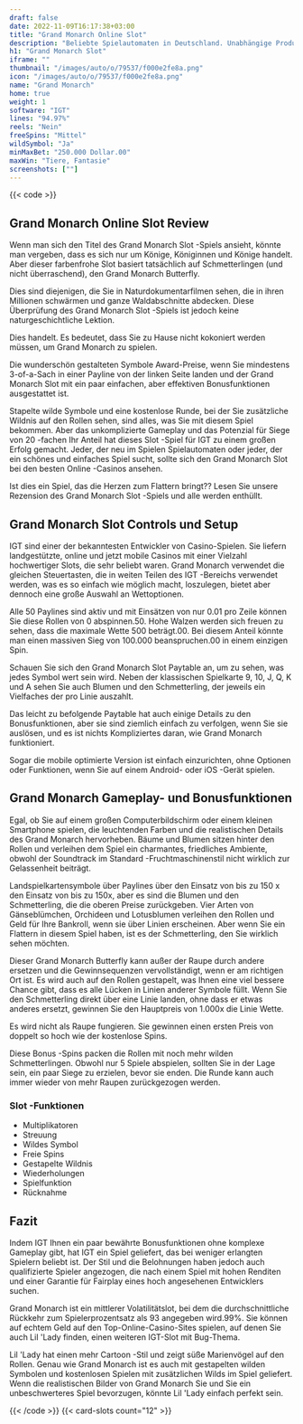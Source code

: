 ```yaml
---
draft: false
date: 2022-11-09T16:17:38+03:00
title: "Grand Monarch Online Slot"
description: "Beliebte Spielautomaten in Deutschland. Unabhängige Produktbewertungen und exklusive Anmeldeangebote. Jetzt spielen!"
h1: "Grand Monarch Slot"
iframe: ""
thumbnail: "/images/auto/o/79537/f000e2fe8a.png"
icon: "/images/auto/o/79537/f000e2fe8a.png"
name: "Grand Monarch"
home: true
weight: 1
software: "IGT"
lines: "94.97%"
reels: "Nein"
freeSpins: "Mittel"
wildSymbol: "Ja"
minMaxBet: "250.000 Dollar.00"
maxWin: "Tiere, Fantasie"
screenshots: [""]
---
```


{{< code >}}<h2>Grand Monarch Online Slot Review</h2><p>Wenn man sich den Titel des Grand Monarch Slot -Spiels ansieht, könnte man vergeben, dass es sich nur um Könige, Königinnen und Könige handelt. Aber dieser farbenfrohe Slot basiert tatsächlich auf Schmetterlingen (und nicht überraschend), den Grand Monarch Butterfly.</p><p>Dies sind diejenigen, die Sie in Naturdokumentarfilmen sehen, die in ihren Millionen schwärmen und ganze Waldabschnitte abdecken. Diese Überprüfung des Grand Monarch Slot -Spiels ist jedoch keine naturgeschichtliche Lektion.</p><p>Dies handelt. Es bedeutet, dass Sie zu Hause nicht kokoniert werden müssen, um Grand Monarch zu spielen.</p><p>Die wunderschön gestalteten Symbole Award-Preise, wenn Sie mindestens 3-of-a-Sach in einer Payline von der linken Seite landen und der Grand Monarch Slot mit ein paar einfachen, aber effektiven Bonusfunktionen ausgestattet ist.</p><p>Stapelte wilde Symbole und eine kostenlose Runde, bei der Sie zusätzliche Wildnis auf den Rollen sehen, sind alles, was Sie mit diesem Spiel bekommen. Aber das unkomplizierte Gameplay und das Potenzial für Siege von 20 -fachen Ihr Anteil hat dieses Slot -Spiel für IGT zu einem großen Erfolg gemacht. Jeder, der neu im Spielen Spielautomaten oder jeder, der ein schönes und einfaches Spiel sucht, sollte sich den Grand Monarch Slot bei den besten Online -Casinos ansehen.</p><p>Ist dies ein Spiel, das die Herzen zum Flattern bringt?? Lesen Sie unsere Rezension des Grand Monarch Slot -Spiels und alle werden enthüllt.</p><h2>Grand Monarch Slot Controls und Setup</h2><p>IGT sind einer der bekanntesten Entwickler von Casino-Spielen. Sie liefern landgestützte, online und jetzt mobile Casinos mit einer Vielzahl hochwertiger Slots, die sehr beliebt waren. Grand Monarch verwendet die gleichen Steuertasten, die in weiten Teilen des IGT -Bereichs verwendet werden, was es so einfach wie möglich macht, loszulegen, bietet aber dennoch eine große Auswahl an Wettoptionen.</p><p>Alle 50 Paylines sind aktiv und mit Einsätzen von nur 0.01 pro Zeile können Sie diese Rollen von 0 abspinnen.50. Hohe Walzen werden sich freuen zu sehen, dass die maximale Wette 500 beträgt.00. Bei diesem Anteil könnte man einen massiven Sieg von 100.000 beanspruchen.00 in einem einzigen Spin.</p><p>Schauen Sie sich den Grand Monarch Slot Paytable an, um zu sehen, was jedes Symbol wert sein wird. Neben der klassischen Spielkarte 9, 10, J, Q, K und A sehen Sie auch Blumen und den Schmetterling, der jeweils ein Vielfaches der pro Linie auszahlt.</p><p>Das leicht zu befolgende Paytable hat auch einige Details zu den Bonusfunktionen, aber sie sind ziemlich einfach zu verfolgen, wenn Sie sie auslösen, und es ist nichts Kompliziertes daran, wie Grand Monarch funktioniert.</p><p>Sogar die mobile optimierte Version ist einfach einzurichten, ohne Optionen oder Funktionen, wenn Sie auf einem Android- oder iOS -Gerät spielen.</p><h2>Grand Monarch Gameplay- und Bonusfunktionen</h2><p>Egal, ob Sie auf einem großen Computerbildschirm oder einem kleinen Smartphone spielen, die leuchtenden Farben und die realistischen Details des Grand Monarch hervorheben. Bäume und Blumen sitzen hinter den Rollen und verleihen dem Spiel ein charmantes, friedliches Ambiente, obwohl der Soundtrack im Standard -Fruchtmaschinenstil nicht wirklich zur Gelassenheit beiträgt.</p><p>Landspielkartensymbole über Paylines über den Einsatz von bis zu 150 x den Einsatz von bis zu 150x, aber es sind die Blumen und den Schmetterling, die die oberen Preise zurückgeben. Vier Arten von Gänseblümchen, Orchideen und Lotusblumen verleihen den Rollen und Geld für Ihre Bankroll, wenn sie über Linien erscheinen. Aber wenn Sie ein Flattern in diesem Spiel haben, ist es der Schmetterling, den Sie wirklich sehen möchten.</p><p>Dieser Grand Monarch Butterfly kann außer der Raupe durch andere ersetzen und die Gewinnsequenzen vervollständigt, wenn er am richtigen Ort ist. Es wird auch auf den Rollen gestapelt, was Ihnen eine viel bessere Chance gibt, dass es alle Lücken in Linien anderer Symbole füllt. Wenn Sie den Schmetterling direkt über eine Linie landen, ohne dass er etwas anderes ersetzt, gewinnen Sie den Hauptpreis von 1.000x die Linie Wette.</p><p>Es wird nicht als Raupe fungieren. Sie gewinnen einen ersten Preis von doppelt so hoch wie der kostenlose Spins.</p><p>Diese Bonus -Spins packen die Rollen mit noch mehr wilden Schmetterlingen. Obwohl nur 5 Spiele abspielen, sollten Sie in der Lage sein, ein paar Siege zu erzielen, bevor sie enden. Die Runde kann auch immer wieder von mehr Raupen zurückgezogen werden.</p><h3>
Slot -Funktionen</h3><ul>
<li></span>
Multiplikatoren</li>
<li></span>
Streuung</li>
<li></span>
Wildes Symbol</li>
<li></span>
Freie Spins</li>
<li></span>
Gestapelte Wildnis</li>
<li></span>
Wiederholungen</li>
<li></span>
Spielfunktion</li>
<li></span>
Rücknahme</li></ul><h2>Fazit</h2><p>Indem IGT Ihnen ein paar bewährte Bonusfunktionen ohne komplexe Gameplay gibt, hat IGT ein Spiel geliefert, das bei weniger erlangten Spielern beliebt ist. Der Stil und die Belohnungen haben jedoch auch qualifizierte Spieler angezogen, die nach einem Spiel mit hohen Renditen und einer Garantie für Fairplay eines hoch angesehenen Entwicklers suchen.</p><p>Grand Monarch ist ein mittlerer Volatilitätslot, bei dem die durchschnittliche Rückkehr zum Spielerprozentsatz als 93 angegeben wird.99%. Sie können auf echtem Geld auf den Top-Online-Casino-Sites spielen, auf denen Sie auch Lil 'Lady finden, einen weiteren IGT-Slot mit Bug-Thema.</p><p>Lil 'Lady hat einen mehr Cartoon -Stil und zeigt süße Marienvögel auf den Rollen. Genau wie Grand Monarch ist es auch mit gestapelten wilden Symbolen und kostenlosen Spielen mit zusätzlichen Wilds im Spiel geliefert. Wenn die realistischen Bilder von Grand Monarch Sie und Sie ein unbeschwerteres Spiel bevorzugen, könnte Lil 'Lady einfach perfekt sein.</p>{{< /code >}}
 {{< card-slots count="12" >}}